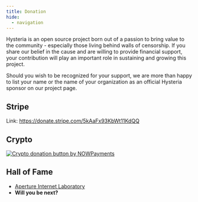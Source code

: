 ```yaml
---
title: Donation
hide:
  - navigation
---
```


Hysteria is an open source project born out of a passion to bring value to the community - especially those living behind walls of censorship. If you share our belief in the cause and are willing to provide financial support, your contribution will play an important role in sustaining and growing this project.

Should you wish to be recognized for your support, we are more than happy to list your name or the name of your organization as an official Hysteria sponsor on our project page.

## Stripe

<script async
  src="https://js.stripe.com/v3/buy-button.js">
</script>

<stripe-buy-button
buy-button-id="buy_btn_1O8jlNA8nFCZ9Rnl6pDDhzXS"
publishable-key="pk_live_51JYHHRA8nFCZ9Rnl6BDcmV2INY18fA4ozslLsgKy6NosK53vpgsrv4EYSUdTZz7OjpiXEi666dFjXsDCcv7phSUI00pJR4Z7Ee">
</stripe-buy-button>

Link: https://donate.stripe.com/5kAaFx93KbWt11KdQQ

## Crypto

<a href="https://nowpayments.io/donation?api_key=EJH83FM-FDC40ZW-QGDZRR4-A7SC67S" target="_blank">
 <img src="https://nowpayments.io/images/embeds/donation-button-black.svg" alt="Crypto donation button by NOWPayments" class="skip-lightbox">
</a>

## Hall of Fame

- [Aperture Internet Laboratory](https://apernet.io/)
- **Will you be next?**
